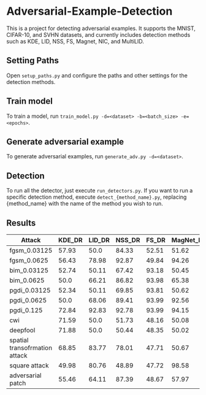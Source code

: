 # Adversarial-Example-Detection
This is a project for detecting adversarial examples. It supports the MNIST, CIFAR-10, and SVHN datasets, and currently includes detection methods such as KDE, LID, NSS, FS, Magnet, NIC, and MultiLID.

## Setting Paths
Open `setup_paths.py` and configure the paths and other settings for the detection methods.

## Train model
To train a model, run `train_model.py -d=<dataset> -b=<batch_size> -e=<epochs>`.

## Generate adversarial example
To generate adversarial examples, run `generate_adv.py -d=<dataset>`.

## Detection
To run all the detector, just execute `run_detectors.py`. If you want to run a specific detection method, execute `detect_{method_name}.py`, replacing {method_name} with the name of the method you wish to run.

## Results
|   Attack                        |   KDE_DR  |   LID_DR  |   NSS_DR  |   FS_DR  |   MagNet_DR  |   NIC_DR  |   MultiLID_DR  |
|---------------------------------|-----------|-----------|-----------|----------|--------------|-----------|----------------|
|   fgsm_0.03125                  |   57.93   |   50.0    |   84.33   |   52.51  |   51.62      |   94.32   |   92.81        |
|   fgsm_0.0625                   |   56.43   |   78.98   |   92.87   |   49.84  |   94.26      |   94.79   |   93.46        |
|   bim_0.03125                   |   52.74   |   50.11   |   67.42   |   93.18  |   50.45      |   94.71   |   92.9         |
|   bim_0.0625                    |   50.0    |   66.21   |   86.82   |   93.98  |   65.38      |   91.71   |   93.54        |
|   pgdi_0.03125                  |   52.34   |   50.11   |   69.85   |   93.81  |   50.62      |   90.98   |   92.86        |
|   pgdi_0.0625                   |   50.0    |   68.06   |   89.41   |   93.99  |   92.56      |   93.39   |   93.59        |
|   pgdi_0.125                    |   72.84   |   92.83   |   92.78   |   93.99  |   94.15      |   94.29   |   94.46        |
|   cwi                           |   71.59   |   50.0    |   51.73   |   48.16  |   50.08      |   93.47   |   98.02        |
|   deepfool                      |   71.88   |   50.0    |   50.44   |   48.35  |   50.02      |   93.7    |   98.06        |
|   spatial transofrmation attack |   68.85   |   83.77   |   78.01   |   47.71  |   50.67      |   91.58   |   99.67        |
|   square attack                 |   49.98   |   80.76   |   48.89   |   47.72  |   98.58      |   94.72   |   99.22        |
|   adversarial patch             |   55.46   |   64.11   |   87.39   |   48.67  |   57.97      |   90.53   |   99.76        |
